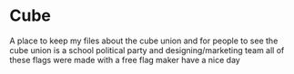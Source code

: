 # Cube
A place to keep my files about the cube union and for people to see
the cube union is a school political party and designing/marketing team
all of these flags were made with a free flag maker
have a nice day
